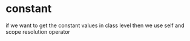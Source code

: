# constant
if we want to get the constant values in class level then we use self and scope resolution operator
